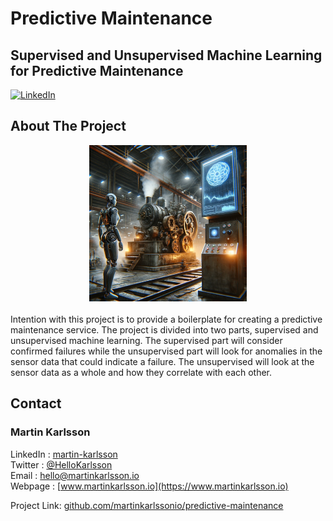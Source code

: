 # Predictive Maintenance
## Supervised and Unsupervised Machine Learning for Predictive Maintenance

<!--
*** Written by Martin Karlsson
*** www.martinkarlsson.io
-->

[![LinkedIn][linkedin-shield]][linkedin-url]

<!-- ABOUT THE PROJECT -->
## About The Project

<center><img src="images/industrial_failure_ai.png" width=50%/></center>
<br>
Intention with this project is to provide a boilerplate for creating a predictive maintenance service. The project is divided into two parts, supervised and unsupervised machine learning. The supervised part will consider confirmed failures while the unsupervised part will look for anomalies in the sensor data that could indicate a failure. The unsupervised will look at the sensor data as a whole and how they correlate with each other.
<br>

<!-- CONTACT -->

## Contact

### Martin Karlsson

LinkedIn : [martin-karlsson][linkedin-url] \
Twitter : [@HelloKarlsson](https://twitter.com/HelloKarlsson) \
Email : hello@martinkarlsson.io \
Webpage : [www.martinkarlsson.io](https://www.martinkarlsson.io)


Project Link: [github.com/martinkarlssonio/predictive-maintenance](https://github.com/martinkarlssonio/predictive-maintenance)


<!-- MARKDOWN LINKS & IMAGES -->
[linkedin-shield]: https://img.shields.io/badge/-LinkedIn-black.svg?style=for-the-badge&logo=linkedin&colorB=555
[linkedin-url]: https://linkedin.com/in/martin-karlsson